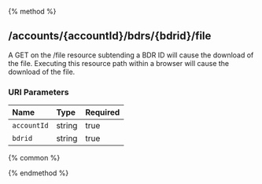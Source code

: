 {% method %}
## /accounts/{accountId}/bdrs/{bdrid}/file

A GET on the /file resource subtending a BDR ID will cause the download of the file.  Executing this resource path within a browser will cause the download of the file.


### URI Parameters
| Name | Type | Required |
|:-----|:-----|:---------|
| `accountId` | string | true |
| `bdrid` | string | true |






{% common %}



{% endmethod %}
